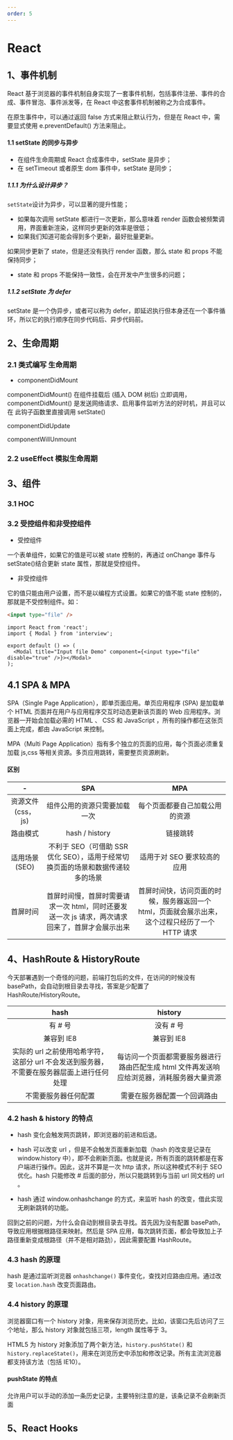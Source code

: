 ```yaml
---
order: 5
---
```


# React

## 1、事件机制

React 基于浏览器的事件机制自身实现了一套事件机制，包括事件注册、事件的合成、事件冒泡、事件派发等，在 React 中这套事件机制被称之为合成事件。

在原生事件中，可以通过返回 false 方式来阻止默认行为，但是在 React 中，需要显式使用 e.preventDefault() 方法来阻止。

#### 1.1 setState 的同步与异步

- 在组件生命周期或 React 合成事件中，setState 是异步；
- 在 setTimeout 或者原生 dom 事件中，setState 是同步；

##### 1.1.1 为什么设计异步？

`setState`设计为异步，可以显著的提升性能；

- 如果每次调用 setState 都进行一次更新，那么意味着 render 函数会被频繁调用，界面重新渲染，这样同步更新的效率是很低；
- 如果我们知道可能会得到多个更新，最好批量更新。

如果同步更新了 state，但是还没有执行 render 函数，那么 state 和 props 不能保持同步；

- state 和 props 不能保持一致性，会在开发中产生很多的问题；

##### 1.1.2 setState 为 defer

setState 是一个伪异步，或者可以称为 defer，即延迟执行但本身还在一个事件循环，所以它的执行顺序在同步代码后、异步代码前。

## 2、生命周期

### 2.1 类式编写 生命周期

- componentDidMount

componentDidMount() 在组件挂载后 (插入 DOM 树后) 立即调用，componentDidMount() 是发送网络请求、启用事件监听方法的好时机，并且可以在 此钩子函数里直接调用 setState()

componentDidUpdate

componentWillUnmount

### 2.2 useEffect 模拟生命周期

## 3、组件

### 3.1 HOC

### 3.2 受控组件和非受控组件

- 受控组件

一个表单组件，如果它的值是可以被 state 控制的，再通过 onChange 事件与 setState()结合更新 state 属性，那就是受控组件。

- 非受控组件

它的值只能由用户设置，而不是以编程方式设置。如果它的值不能 state 控制的，那就是不受控制组件。如：

```html
<input type="file" />
```

```tsx
import React from 'react';
import { Modal } from 'interview';

export default () => (
  <Modal title="Input file Demo" component={<input type="file" disable="true" />}></Modal>
);
```

## 4.1 SPA & MPA

SPA（Single Page Application），即单页面应用。单页应用程序 (SPA) 是加载单个 HTML 页面并在用户与应用程序交互时动态更新该页面的 Web 应用程序。浏览器一开始会加载必需的 HTML 、 CSS 和 JavaScript ，所有的操作都在这张页面上完成，都由 JavaScript 来控制。

MPA（Multi Page Application）指有多个独立的页面的应用，每个页面必须重复加载 js,css 等相关资源。多页应用跳转，需要整页资源刷新。

#### 区别

| - | SPA | MPA |
| :-: | :-: | :-: |
| 资源文件(css，js) | 组件公用的资源只需要加载一次 | 每个页面都要自己加载公用的资源 |
| 路由模式 | hash / history | 链接跳转 |
| 适用场景(SEO) | 不利于 SEO（可借助 SSR 优化 SEO），适用于经常切换页面的场景和数据传递较多的场景 | 适用于对 SEO 要求较高的应用 |
| 首屏时间 | 首屏时间慢，首屏时需要请求一次 html，同时还要发送一次 js 请求，两次请求回来了，首屏才会展示出来 | 首屏时间快，访问页面的时候，服务器返回一个 html，页面就会展示出来，这个过程只经历了一个 HTTP 请求 |

## 4、HashRoute & HistoryRoute

今天部署遇到一个奇怪的问题，前端打包后的文件，在访问的时候没有 basePath，会自动到根目录去寻找，答案是少配置了 HashRoute/HistoryRoute。

| hash | history |
| :-: | :-: |
| 有 # 号 | 没有 # 号 |
| 兼容到 IE8 | 兼容到 IE8 |
| 实际的 url 之前使用哈希字符，这部分 url 不会发送到服务器，不需要在服务器层面上进行任何处理 | 每访问一个页面都需要服务器进行路由匹配生成 html 文件再发送响应给浏览器，消耗服务器大量资源 |
| 不需要服务器任何配置 | 需要在服务器配置一个回调路由 |

### 4.2 hash & history 的特点

- hash 变化会触发网页跳转，即浏览器的前进和后退。

- hash 可以改变 url ，但是不会触发页面重新加载（hash 的改变是记录在 window.history 中），即不会刷新页面。也就是说，所有页面的跳转都是在客户端进行操作。因此，这并不算是一次 http 请求，所以这种模式不利于 SEO 优化。hash 只能修改 # 后面的部分，所以只能跳转到与当前 url 同文档的 url 。

- hash 通过 window.onhashchange 的方式，来监听 hash 的改变，借此实现无刷新跳转的功能。

回到之前的问题，为什么会自动到根目录去寻找。首先因为没有配置 basePath，导致应用根据根路径来映射。然后是 SPA 应用，每次跳转页面，都会导致加上子路径重新变成根路径（并不是相对路劲），因此需要配置 HashRoute。

### 4.3 hash 的原理

hash 是通过监听浏览器 `onhashchange()` 事件变化，查找对应路由应用。通过改变 `location.hash` 改变页面路由。

### 4.4 history 的原理

浏览器窗口有一个 history 对象，用来保存浏览历史。比如，该窗口先后访问了三个地址，那么 history 对象就包括三项，length 属性等于 3。

HTML5 为 history 对象添加了两个新方法，`history.pushState()` 和 `history.replaceState()`，用来在浏览历史中添加和修改记录。所有主流浏览器都支持该方法（包括 IE10）。

#### pushState 的特点

允许用户可以手动的添加一条历史记录，主要特别注意的是，该条记录不会刷新页面

## 5、React Hooks

###
